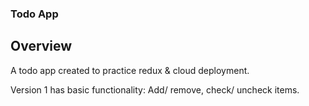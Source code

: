 ### Todo App

## Overview

A todo app created to practice redux & cloud deployment.

Version 1 has basic functionality: Add/ remove, check/ uncheck items.